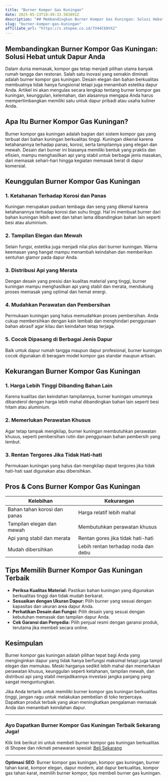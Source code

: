```yaml
---
title: "Burner Kompor Gas Kuningan"
date: 2025-05-23T18:49:33.581091Z
description: "## Membandingkan Burner Kompor Gas Kuningan: Solusi Hebat untuk Dapur Anda..."
slug: "burner-kompor-gas-kuningan"
affiliate_url: "https://s.shopee.co.id/7V44C68VX2"
---
```

## Membandingkan Burner Kompor Gas Kuningan: Solusi Hebat untuk Dapur Anda

Dalam dunia memasak, kompor gas tetap menjadi pilihan utama banyak rumah tangga dan restoran. Salah satu inovasi yang semakin diminati adalah burner kompor gas kuningan. Desain elegan dan bahan berkualitas membuatnya tidak hanya fungsional tetapi juga menambah estetika dapur Anda. Artikel ini akan mengulas secara lengkap tentang burner kompor gas kuningan, keunggulan, kelemahan, dan alasannya mengapa Anda harus mempertimbangkan memiliki satu untuk dapur pribadi atau usaha kuliner Anda.

## Apa Itu Burner Kompor Gas Kuningan?

Burner kompor gas kuningan adalah bagian dari sistem kompor gas yang terbuat dari bahan kuningan berkualitas tinggi. Kuningan dikenal karena ketahanannya terhadap panas, korosi, serta tampilannya yang elegan dan mewah. Desain dari burner ini biasanya memiliki bentuk yang praktis dan efisien, mampu menghasilkan api yang stabil untuk berbagai jenis masakan, dari memasak sehari-hari hingga kegiatan memasak berat di dapur komersial.

## Keunggulan Burner Kompor Gas Kuningan

### 1. **Ketahanan Terhadap Korosi dan Panas**

Kuningan merupakan paduan tembaga dan seng yang dikenal karena ketahanannya terhadap korosi dan suhu tinggi. Hal ini membuat burner dari bahan kuningan lebih awet dan tahan lama dibandingkan bahan lain seperti besi atau aluminium.

### 2. **Tampilan Elegan dan Mewah**

Selain fungsi, estetika juga menjadi nilai plus dari burner kuningan. Warna keemasan yang hangat mampu menambah keindahan dan memberikan sentuhan glamor pada dapur Anda.

### 3. **Distribusi Api yang Merata**

Dengan desain yang presisi dan kualitas material yang tinggi, burner kuningan mampu menghasilkan api yang stabil dan merata, mendukung proses memasak yang optimal dan hemat energi.

### 4. **Mudahkan Perawatan dan Pembersihan**

Permukaan kuningan yang halus memudahkan proses pembersihan. Anda cukup membersihkan dengan kain lembab dan menghindari penggunaan bahan abrasif agar kilau dan keindahan tetap terjaga.

### 5. **Cocok Dipasang di Berbagai Jenis Dapur**

Baik untuk dapur rumah tangga maupun dapur profesional, burner kuningan cocok digunakan di beragam model kompor gas standar maupun artisan.

## Kekurangan Burner Kompor Gas Kuningan

### 1. **Harga Lebih Tinggi Dibanding Bahan Lain**

Karena kualitas dan keindahan tampilannya, burner kuningan umumnya dibanderol dengan harga lebih mahal dibandingkan bahan lain seperti besi hitam atau aluminium.

### 2. **Memerlukan Perawatan Khusus**

Agar tetap tampak mengkilap, burner kuningan membutuhkan perawatan khusus, seperti pembersihan rutin dan penggunaan bahan pembersih yang lembut.

### 3. **Rentan Tergores Jika Tidak Hati-hati**

Permukaan kuningan yang halus dan mengkilap dapat tergores jika tidak hati-hati saat digunakan atau dibersihkan.

## Pros & Cons Burner Kompor Gas Kuningan

| Kelebihan                                    | Kekurangan                              |
|----------------------------------------------|----------------------------------------|
| Bahan tahan korosi dan panas               | Harga relatif lebih mahal            |
| Tampilan elegan dan mewah                   | Membutuhkan perawatan khusus         |
| Api yang stabil dan merata                  | Rentan gores jika tidak hati-hati    |
| Mudah dibersihkan                          | Lebih rentan terhadap noda dan debu |

## Tips Memilih Burner Kompor Gas Kuningan Terbaik

- **Periksa Kualitas Material:** Pastikan bahan kuningan yang digunakan berkualitas tinggi dan tidak mudah berkarat.
- **Sesuaikan dengan Ukuran Dapur:** Pilih burner yang sesuai dengan kapasitas dan ukuran area dapur Anda.
- **Perhatikan Desain dan Fungsi:** Pilih desain yang sesuai dengan kebutuhan memasak dan tampilan dapur Anda.
- **Cek Garansi dan Penyedia:** Pilih penjual resmi dengan garansi produk, terutama jika membeli secara online.

## Kesimpulan

Burner kompor gas kuningan adalah pilihan tepat bagi Anda yang menginginkan dapur yang tidak hanya berfungsi maksimal tetapi juga tampil elegan dan memukau. Meski harganya sedikit lebih mahal dan memerlukan perawatan khusus, keunggulan seperti ketahanan, tampilan mewah, dan distribusi api yang stabil menjadikannya investasi jangka panjang yang sangat menguntungkan.

Jika Anda tertarik untuk memiliki burner kompor gas kuningan berkualitas tinggi, jangan ragu untuk melakukan pembelian di toko terpercaya. Dapatkan produk terbaik yang akan meningkatkan pengalaman memasak Anda dan menambah keindahan dapur.

---

### Ayo Dapatkan Burner Kompor Gas Kuningan Terbaik Sekarang Juga!

Klik link berikut ini untuk membeli burner kompor gas kuningan berkualitas di Shopee dan nikmati penawaran spesial: [Beli Sekarang](https://s.shopee.co.id/7V44C68VX2)

---

**Optimasi SEO**: Burner kompor gas kuningan, kompor gas kuningan, burner tahan karat, kompor elegan, dapur modern, alat dapur berkualitas, kompor gas tahan karat, memilih burner kompor, tips membeli burner gas kuningan.